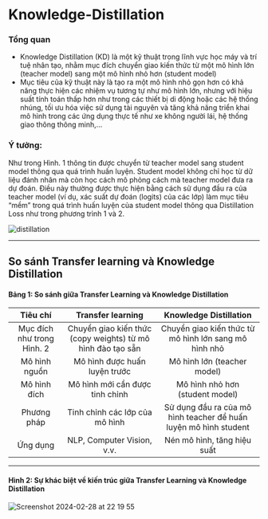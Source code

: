 # Knowledge-Distillation

### Tổng quan
  - Knowledge Distillation (KD) là một kỹ thuật trong lĩnh vực học máy và trí tuệ nhân tạo, nhằm mục đích chuyển giao kiến thức từ một mô hình lớn (teacher model) sang một mô hình nhỏ hơn (student model)
  - Mục tiêu của kỹ thuật này là tạo ra một mô hình nhỏ gọn hơn có khả năng thực hiện các nhiệm vụ tương tự như mô hình lớn, nhưng với hiệu suất tính toán thấp hơn như trong các thiết bị di động hoặc các hệ thống nhúng, tối ưu hóa việc sử dụng tài nguyên và tăng khả năng triển khai mô hình trong các ứng dụng thực tế như xe không người lái, hệ thống giao thông thông minh,...
### Ý tưởng:
<p> Như trong Hình. 1 thông tin được chuyển từ teacher model sang student model thông qua quá trình huấn luyện. Student model không chỉ học từ dữ liệu đánh nhãn mà còn học cách mô phỏng cách mà teacher model đưa ra dự đoán. Điều này thường được thực hiện bằng cách sử dụng đầu ra của teacher model (ví dụ, xác suất dự đoán (logits) của các lớp) làm mục tiêu “mềm” trong quá trình huấn luyện của student model thông qua Distillation Loss như trong phương trình 1 và 2. </p>

![distillation](https://github.com/leduy-it/Knowledge-Distillation/assets/85160629/2d23be51-aa12-4b4f-8181-aafbf8c9615f)

---
## So sánh Transfer learning và Knowledge Distillation

#### Bảng 1: So sánh giữa Transfer Learning và Knowledge Distillation 
|       Tiêu chí       |      Transfer learning        | Knowledge Distillation     |
| :------------:|:-------------:|:-----:|
|    Mục đích như trong Hình. 2          |      Chuyển giao kiến thức (copy weights) từ mô hình đào tạo sẵn        |  Chuyển giao kiến thức từ mô hình lớn sang mô hình nhỏ   |
|     Mô hình nguồn         |     Mô hình được huấn luyện trước    |  Mô hình lớn (teacher model)   |
|    Mô hình đích         | Mô hình mới cần được tinh chỉnh           |    Mô hình nhỏ hơn (student model)  |
| Phương pháp | Tinh chỉnh các lớp của mô hình | Sử dụng đầu ra của mô hình teacher để huấn luyện mô hình student |
| Ứng dụng | NLP, Computer Vision, v.v. | Nén mô hình, tăng hiệu suất | 

---
#### Hình 2: Sự khác biệt về kiến trúc giữa Transfer Learning và Knowledge Distillation

![Screenshot 2024-02-28 at 22 19 55](https://github.com/leduy-it/Knowledge-Distillation/assets/85160629/30807e5b-6cdc-4501-9c4b-a720780a7b2e)

